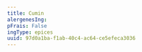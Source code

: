 ```yaml
---
title: Cumin
alergenesIng:
pFrais: False
ingType: epices
uuid: 97d0a1ba-f1ab-40c4-ac64-ce5efeca3036
---
```

